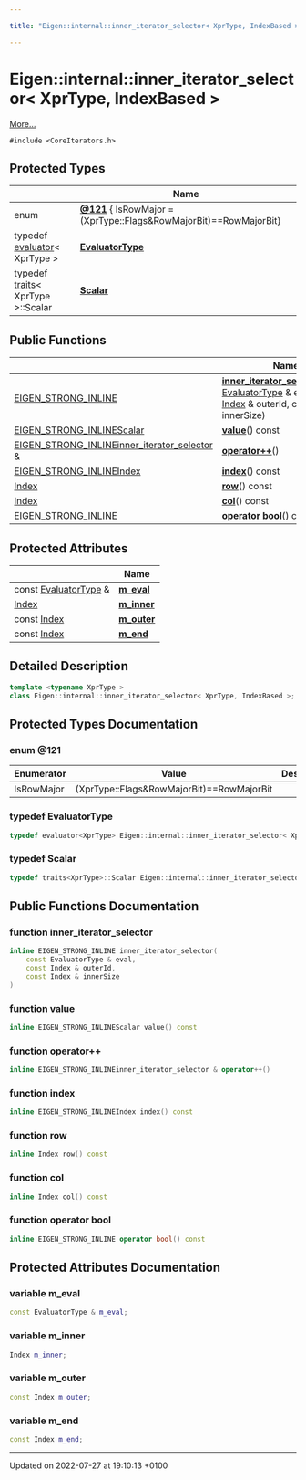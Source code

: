 ```yaml
---

title: "Eigen::internal::inner_iterator_selector< XprType, IndexBased >"

---
```


# Eigen::internal::inner_iterator_selector< XprType, IndexBased >



 [More...](#detailed-description)


`#include <CoreIterators.h>`

## Protected Types

|                | Name           |
| -------------- | -------------- |
| enum| **[@121](http://example.org/classes/classeigen_1_1internal_1_1inner__iterator__selector_3_01xprtype_00_01indexbased_01_4/#enum-@121)** { IsRowMajor = (XprType::Flags&RowMajorBit)==RowMajorBit} |
| typedef <a href="http://example.org/classes/structeigen_1_1internal_1_1evaluator/">evaluator</a>< XprType > | **[EvaluatorType](http://example.org/classes/classeigen_1_1internal_1_1inner__iterator__selector_3_01xprtype_00_01indexbased_01_4/#typedef-evaluatortype)**  |
| typedef <a href="http://example.org/classes/structeigen_1_1internal_1_1traits/">traits</a>< XprType >::Scalar | **[Scalar](http://example.org/classes/classeigen_1_1internal_1_1inner__iterator__selector_3_01xprtype_00_01indexbased_01_4/#typedef-scalar)**  |

## Public Functions

|                | Name           |
| -------------- | -------------- |
| <a href="http://example.org/files/macros_8h/#define-eigen-strong-inline">EIGEN_STRONG_INLINE</a> | **[inner_iterator_selector](http://example.org/classes/classeigen_1_1internal_1_1inner__iterator__selector_3_01xprtype_00_01indexbased_01_4/#function-inner-iterator-selector)**(const <a href="http://example.org/classes/classeigen_1_1internal_1_1inner__iterator__selector_3_01xprtype_00_01indexbased_01_4/#typedef-evaluatortype">EvaluatorType</a> & eval, const <a href="http://example.org/namespaces/namespaceeigen/#typedef-index">Index</a> & outerId, const <a href="http://example.org/namespaces/namespaceeigen/#typedef-index">Index</a> & innerSize) |
| <a href="http://example.org/files/macros_8h/#define-eigen-strong-inline">EIGEN_STRONG_INLINE</a><a href="http://example.org/classes/classeigen_1_1internal_1_1inner__iterator__selector_3_01xprtype_00_01indexbased_01_4/#typedef-scalar">Scalar</a> | **[value](http://example.org/classes/classeigen_1_1internal_1_1inner__iterator__selector_3_01xprtype_00_01indexbased_01_4/#function-value)**() const |
| <a href="http://example.org/files/macros_8h/#define-eigen-strong-inline">EIGEN_STRONG_INLINE</a><a href="http://example.org/classes/classeigen_1_1internal_1_1inner__iterator__selector/">inner_iterator_selector</a> & | **[operator++](http://example.org/classes/classeigen_1_1internal_1_1inner__iterator__selector_3_01xprtype_00_01indexbased_01_4/#function-operator++)**() |
| <a href="http://example.org/files/macros_8h/#define-eigen-strong-inline">EIGEN_STRONG_INLINE</a><a href="http://example.org/namespaces/namespaceeigen/#typedef-index">Index</a> | **[index](http://example.org/classes/classeigen_1_1internal_1_1inner__iterator__selector_3_01xprtype_00_01indexbased_01_4/#function-index)**() const |
| <a href="http://example.org/namespaces/namespaceeigen/#typedef-index">Index</a> | **[row](http://example.org/classes/classeigen_1_1internal_1_1inner__iterator__selector_3_01xprtype_00_01indexbased_01_4/#function-row)**() const |
| <a href="http://example.org/namespaces/namespaceeigen/#typedef-index">Index</a> | **[col](http://example.org/classes/classeigen_1_1internal_1_1inner__iterator__selector_3_01xprtype_00_01indexbased_01_4/#function-col)**() const |
| <a href="http://example.org/files/macros_8h/#define-eigen-strong-inline">EIGEN_STRONG_INLINE</a> | **[operator bool](http://example.org/classes/classeigen_1_1internal_1_1inner__iterator__selector_3_01xprtype_00_01indexbased_01_4/#function-operator-bool)**() const |

## Protected Attributes

|                | Name           |
| -------------- | -------------- |
| const <a href="http://example.org/classes/classeigen_1_1internal_1_1inner__iterator__selector_3_01xprtype_00_01indexbased_01_4/#typedef-evaluatortype">EvaluatorType</a> & | **[m_eval](http://example.org/classes/classeigen_1_1internal_1_1inner__iterator__selector_3_01xprtype_00_01indexbased_01_4/#variable-m-eval)**  |
| <a href="http://example.org/namespaces/namespaceeigen/#typedef-index">Index</a> | **[m_inner](http://example.org/classes/classeigen_1_1internal_1_1inner__iterator__selector_3_01xprtype_00_01indexbased_01_4/#variable-m-inner)**  |
| const <a href="http://example.org/namespaces/namespaceeigen/#typedef-index">Index</a> | **[m_outer](http://example.org/classes/classeigen_1_1internal_1_1inner__iterator__selector_3_01xprtype_00_01indexbased_01_4/#variable-m-outer)**  |
| const <a href="http://example.org/namespaces/namespaceeigen/#typedef-index">Index</a> | **[m_end](http://example.org/classes/classeigen_1_1internal_1_1inner__iterator__selector_3_01xprtype_00_01indexbased_01_4/#variable-m-end)**  |

## Detailed Description

```cpp
template <typename XprType >
class Eigen::internal::inner_iterator_selector< XprType, IndexBased >;
```

## Protected Types Documentation

### enum @121

| Enumerator | Value | Description |
| ---------- | ----- | ----------- |
| IsRowMajor | (XprType::Flags&RowMajorBit)==RowMajorBit|   |




### typedef EvaluatorType

```cpp
typedef evaluator<XprType> Eigen::internal::inner_iterator_selector< XprType, IndexBased >::EvaluatorType;
```


### typedef Scalar

```cpp
typedef traits<XprType>::Scalar Eigen::internal::inner_iterator_selector< XprType, IndexBased >::Scalar;
```


## Public Functions Documentation

### function inner_iterator_selector

```cpp
inline EIGEN_STRONG_INLINE inner_iterator_selector(
    const EvaluatorType & eval,
    const Index & outerId,
    const Index & innerSize
)
```


### function value

```cpp
inline EIGEN_STRONG_INLINEScalar value() const
```


### function operator++

```cpp
inline EIGEN_STRONG_INLINEinner_iterator_selector & operator++()
```


### function index

```cpp
inline EIGEN_STRONG_INLINEIndex index() const
```


### function row

```cpp
inline Index row() const
```


### function col

```cpp
inline Index col() const
```


### function operator bool

```cpp
inline EIGEN_STRONG_INLINE operator bool() const
```


## Protected Attributes Documentation

### variable m_eval

```cpp
const EvaluatorType & m_eval;
```


### variable m_inner

```cpp
Index m_inner;
```


### variable m_outer

```cpp
const Index m_outer;
```


### variable m_end

```cpp
const Index m_end;
```


-------------------------------

Updated on 2022-07-27 at 19:10:13 +0100